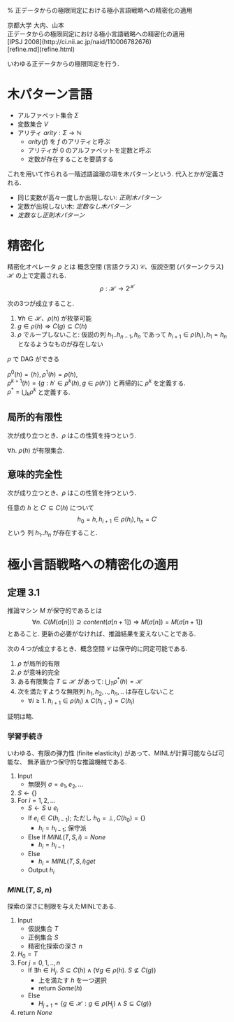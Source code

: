% 正データからの極限同定における極小言語戦略への精密化の適用

<section>
<div class="author">京都大学 大内、山本</div>
<div class="title">正データからの極限同定における極小言語戦略への精密化の適用</div>
<div class="public">[IPSJ 2008](http://ci.nii.ac.jp/naid/110006782676)</div>
<div class="note">[refine.md](refine.html)</div></section>

いわゆる正データからの極限同定を行う.

# 木パターン言語

- アルファベット集合 $\Sigma$
- 変数集合 $V$
- アリティ $arity: \Sigma \rightarrow \mathbb{N}$
    - $arity(f)$ を $f$ のアリティと呼ぶ
    - アリティが $0$ のアルファベットを定数と呼ぶ
    - 定数が存在することを要請する

これを用いて作られる一階述語論理の項を木パターンという.
代入とかが定義される.

- 同じ変数が高々一度しか出現しない: *正則木パターン*
- 定数が出現しない木: *定数なし木パターン*
- *定数なし正則木パターン*

# 精密化

精密化オペレータ $\rho$ とは
概念空間 (言語クラス) $\mathcal{C}$、仮説空間 (パターンクラス) $\mathcal{H}$ の上で定義される.
$$\rho : \mathcal{H} \rightarrow 2^\mathcal{H}$$

次の3つが成立すること.

1. $\forall h \in \mathcal{H}$、$\rho(h)$ が枚挙可能
1. $g \in \rho(h) \Rightarrow C(g) \subseteq C(h)$
1. $\rho$ でループしないこと: 仮説の列 $h_1 .. h_{n-1},h_n$ であって $h_{i+1} \in \rho(h_i), h_1 = h_n$ となるようなものが存在しない

$\rho$ で DAG ができる

$\rho^0(h) = \{h\}, \rho^1(h) = \rho(h)$,  
$\rho^{k+1}(h) = \{ g : h' \in \rho^k(h), g \in \rho(h') \}$
と再帰的に $\rho^k$ を定義する.  
$\rho^* = \bigcup_k \rho^k$ と定義する.

## 局所的有限性

次が成り立つとき、$\rho$ はこの性質を持つという.

$\forall h .~ \rho(h)$ が有限集合.

## 意味的完全性

次が成り立つとき、$\rho$ はこの性質を持つという.

任意の $h$ と $C' \subseteq C(h)$ について
$$h_0 = h, h_{i+1} \in \rho(h_i), h_n = C'$$
という
列 $h_1 .. h_n$ が存在すること.

# 極小言語戦略への精密化の適用

## 定理 3.1

推論マシン $M$ が保守的であるとは
$$\forall n .~ C(M(\sigma[n])) \supseteq content(\sigma[n+1]) \Rightarrow M(\sigma[n]) = M(\sigma[n+1])$$
とあること.
更新の必要がなければ、推論結果を変えないことである.

次の４つが成立するとき、概念空間 $\mathcal{C}$ は保守的に同定可能である.

1. $\rho$ が局所的有限
1. $\rho$ が意味的完全
1. ある有限集合 $T \subseteq \mathcal{H}$ があって: $\bigcup_T \rho^*(h) = \mathcal{H}$
1. 次を満たすような無限列 $h_1, h_2, .., h_n, ..$ は存在しないこと
    - $\forall i \geq 1 .~ h_{i+1} \in \rho(h_i) \land C(h_{i+1}) = C(h_i)$

証明は略.

### 学習手続き

いわゆる、有限の弾力性 (finite elasticity) があって、MINLが計算可能ならば可能な、
無矛盾かつ保守的な推論機械である.

1. Input
    - 無限列 $\sigma = e_1, e_2, ...$
1. $S \leftarrow \{\}$
1. For $i = 1,2, ...$
    - $S \leftarrow S \cup e_i$
    - If $e_i \in C(h_{i-1})$; ただし $h_0 = \bot, C(h_0) = \{\}$
        - $h_i = h_{i-1}$; 保守派
    - Else If $MINL(T,S,i) = None$
        - $h_i = h_{i-1}$
    - Else
        - $h_i = MINL(T,S,i) get$
    - Output $h_i$

### $MINL(T,S,n)$

探索の深さに制限を与えたMINLである.

1. Input
    - 仮説集合 $T$
    - 正例集合 $S$
    - 精密化探索の深さ $n$
1. $H_0 = T$
1. For $j = 0, 1, .. , n$
    - If $\exists h \in H_j .~ S \subseteq C(h) \land (\forall g \in \rho(h) .~ S \not\subseteq C(g))$
        - 上を満たす $h$ を一つ選択
        - return $Some(h)$
    - Else
        - $H_{j+1} = \{ g \in \mathcal{H} : g \in \rho(H_j) \land S \subseteq C(g) \}$
1. return $None$

